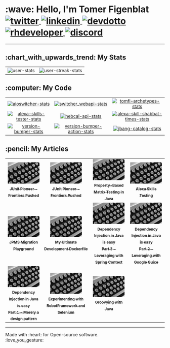 <!-- markdownlint-disable MD033 MD041 -->
<p align="left">
  <h1 align="left">:wave: Hello, I'm Tomer Figenblat</br>
    <a href="https://twitter.com/intent/follow?screen_name=realTomFi" target="blank">
      <img align="center" src="https://img.shields.io/badge/-@realTomFi-1DA1F2?style=flat-square&logo=twitter&labelColor=white" alt="twitter"/>
    </a>
    <a href="https://www.linkedin.com/in/tomerfi" target="blank">
      <img align="center" src="https://img.shields.io/badge/-tomerfi-0e76a8?style=flat-square&logo=linkedin" alt="linkedin"/>
    </a>
    <a href="https://dev.to/tomerfi" target="blank">
      <img align="center" src="https://img.shields.io/badge/-@tomerfi-0A0A0A?style=flat-square&logo=dev.to" alt="devdotto" />
    </a>
    <a href="https://developers.redhat.com/author/tomerfi" target="blank">
      <img align="center" src="https://img.shields.io/badge/-tomerfi-EE0000?style=flat-square&logo=redhat" alt="rhdeveloper" />
    </a>
    <a href="https://discordapp.com/users/851889326588690432/" target="blank">
      <img align="center" src="https://img.shields.io/badge/-tomerfi-7289DA?style=flat-square&logo=discord&logoColor=2C2F33" alt="discord" />
    </a>
  </h1>
</p>

---

<h2>:chart_with_upwards_trend: My Stats</h2>

<table>
  <tr>
    <td align="center">
      <img width="430" src="https://github-readme-stats.vercel.app/api?username=TomerFi&theme=nord&show_icons=true&hide_border=true&count_private=true&custom_title" alt="user-stats">
    </td>
    <td align="center">
      <img width="430" src="https://github-readme-streak-stats.herokuapp.com/?user=TomerFi&theme=nord&hide_border=true" alt="user-streak-stats">
    </td>
  </tr>
</table>

<h2>:computer: My Code</h2>

<table>
  <tr>
    <td align="center">
      <a href="https://github.com/TomerFi/aioswitcher">
        <img width="280" src="https://denvercoder1-github-readme-stats.vercel.app/api/pin/?username=TomerFi&repo=aioswitcher&theme=nord&hide_border=true" alt="aioswitcher-stats">
      </a>
    </td>
    <td align="center">
      <a href="https://github.com/TomerFi/switcher_webapi">
        <img width="280" src="https://denvercoder1-github-readme-stats.vercel.app/api/pin/?username=TomerFi&repo=switcher_webapi&theme=nord&hide_border=true" alt="switcher_webapi-stats">
      </a>
    </td>
    <td align="center">
      <a href="https://github.com/TomerFi/tomfi-archetypes">
        <img width="280" src="https://denvercoder1-github-readme-stats.vercel.app/api/pin/?username=TomerFi&repo=tomfi-archetypes&theme=nord&hide_border=true" alt="tomfi-archetypes-stats">
      </a>
    </td>
  </tr>
  <tr>
    <td align="center">
      <a href="https://github.com/TomerFi/alexa-skills-tester">
        <img width="280" src="https://denvercoder1-github-readme-stats.vercel.app/api/pin/?username=TomerFi&repo=alexa-skills-tester&theme=nord&hide_border=true" alt="alexa-skills-tester-stats">
      </a>
    </td>
    <td align="center">
      <a href="https://github.com/TomerFi/hebcal-api">
        <img width="280" src="https://denvercoder1-github-readme-stats.vercel.app/api/pin/?username=TomerFi&repo=hebcal-api&theme=nord&hide_border=true" alt="hebcal-api-stats">
      </a>
    </td>
    <td align="center">
      <a href="https://github.com/TomerFi/alexa-skill-shabbat-times">
        <img width="280" src="https://denvercoder1-github-readme-stats.vercel.app/api/pin/?username=TomerFi&repo=alexa-skill-shabbat-times&theme=nord&hide_border=true" alt="alexa-skill-shabbat-times-stats">
      </a>
    </td>
  </tr>
  <tr>
    <td align="center">
      <a href="https://github.com/TomerFi/version-bumper">
        <img width="280" src="https://denvercoder1-github-readme-stats.vercel.app/api/pin/?username=TomerFi&repo=version-bumper&theme=nord&hide_border=true" alt="version-bumper-stats">
      </a>
    </td>
    <td align="center">
      <a href="https://github.com/TomerFi/version-bumper-action">
        <img width="280" src="https://denvercoder1-github-readme-stats.vercel.app/api/pin/?username=TomerFi&repo=version-bumper-action&theme=nord&hide_border=true" alt="version-bumper-action-stats">
      </a>
    </td>
    <td align="center">
      <a href="https://github.com/TomerFi/jbang-catalog">
        <img width="280" src="https://denvercoder1-github-readme-stats.vercel.app/api/pin/?username=TomerFi&repo=jbang-catalog&theme=nord&hide_border=true" alt="jbang-catalog-stats">
      </a>
    </td>
  </tr>
</table>

<h2>:pencil: My Articles</h2>

<table>
  <tr>
    <td align="center">
      <a href="https://developers.redhat.com/articles/2022/02/02/protect-secrets-git-cleansmudge-filter">
        <img src="https://raw.githubusercontent.com/TomerFi/TomerFi/master/images/markus-winkler-L7mCFItGFgc-unsplash.jpg" width="100px;" alt=""/><br />
        <sub><b>JUnit Pioneer - Frontiers Pushed</b></sub>
      </a>
    </td>
    <td align="center">
      <a href="https://dev.to/tomerfi/junit-pioneer-frontiers-pushed-3jh7">
        <img src="https://raw.githubusercontent.com/TomerFi/TomerFi/master/images/markus-winkler-L7mCFItGFgc-unsplash.jpg" width="100px;" alt=""/><br />
        <sub><b>JUnit Pioneer - Frontiers Pushed</b></sub>
      </a>
    </td>
    <td align="center">
      <a href="https://dev.to/tomerfi/property-based-matrix-testing-in-java-47p4">
        <img src="https://raw.githubusercontent.com/TomerFi/TomerFi/master/images/markus-winkler-L7mCFItGFgc-unsplash.jpg" width="100px;" alt=""/><br />
        <sub><b>Property-Based Matrix Testing in Java</b></sub>
      </a>
    </td>
    <td align="center">
      <a href="https://dev.to/tomerfi/alexa-skills-testing-4pfd">
        <img src="https://raw.githubusercontent.com/TomerFi/TomerFi/master/images/markus-winkler-L7mCFItGFgc-unsplash.jpg" width="100px;" alt=""/><br />
        <sub><b>Alexa Skills Testing</b></sub>
      </a>
    </td>
  </tr>
  <tr>
    <td align="center">
      <a href="https://dev.to/tomerfi/jpms-migration-playground-a94">
        <img src="https://raw.githubusercontent.com/TomerFi/TomerFi/master/images/markus-winkler-L7mCFItGFgc-unsplash.jpg" width="100px;" alt=""/><br />
        <sub><b>JPMS Migration Playground</b></sub>
      </a>
    </td>
    <td align="center">
      <a href="https://dev.to/tomerfi/my-ultimate-development-dockerfile-4hg1">
        <img src="https://raw.githubusercontent.com/TomerFi/TomerFi/master/images/markus-winkler-L7mCFItGFgc-unsplash.jpg" width="100px;" alt=""/><br />
        <sub><b>My Ultimate Development Dockerfile</b></sub>
      </a>
    </td>
    <td align="center">
      <a href="https://dev.to/tomerfi/dependency-injection-in-java-is-easy-part-3-leveraging-with-spring-context-gcc">
        <img src="https://raw.githubusercontent.com/TomerFi/TomerFi/master/images/markus-winkler-L7mCFItGFgc-unsplash.jpg" width="100px;" alt=""/><br />
        <sub><b>Dependency Injection in Java is easy</br>Part 3 - Leveraging with Spring Context</b></sub>
      </a>
    </td>
    <td align="center">
      <a href="https://dev.to/tomerfi/dependency-injection-in-java-is-easy-part-2-leveraging-with-google-guice-6i4">
        <img src="https://raw.githubusercontent.com/TomerFi/TomerFi/master/images/markus-winkler-L7mCFItGFgc-unsplash.jpg" width="100px;" alt=""/><br />
        <sub><b>Dependency Injection in Java is easy</br>Part 2 - Leveraging with Google Guice</b></sub>
      </a>
    </td>
  </tr>
  <tr>
    <td align="center">
      <a href="https://dev.to/tomerfi/dependency-injection-in-java-is-easy-part-1-a-mear-design-pattern-2l8">
        <img src="https://raw.githubusercontent.com/TomerFi/TomerFi/master/images/markus-winkler-L7mCFItGFgc-unsplash.jpg" width="100px;" alt=""/><br />
        <sub><b>Dependency Injection in Java is easy</br>Part 1 - Merely a design pattern</b></sub>
      </a>
    </td>
    <td align="center">
      <a href="https://dev.to/tomerfi/experimenting-with-robotframework-and-selenium-4jgc">
        <img src="https://raw.githubusercontent.com/TomerFi/TomerFi/master/images/markus-winkler-L7mCFItGFgc-unsplash.jpg" width="100px;" alt=""/><br />
        <sub><b>Experimenting with RobotFramework and Selenium</b></sub>
      </a>
    </td>
    <td align="center">
      <a href="https://dev.to/tomerfi/groovying-with-java-59hp">
        <img src="https://raw.githubusercontent.com/TomerFi/TomerFi/master/images/markus-winkler-L7mCFItGFgc-unsplash.jpg" width="100px;" alt=""/><br />
        <sub><b>Groovying with Java</b></sub>
      </a>
    </td>
  </tr>
</table>

---
<p align="left">Made with :heart: for Open-source software.</br>:love_you_gesture:</p>
